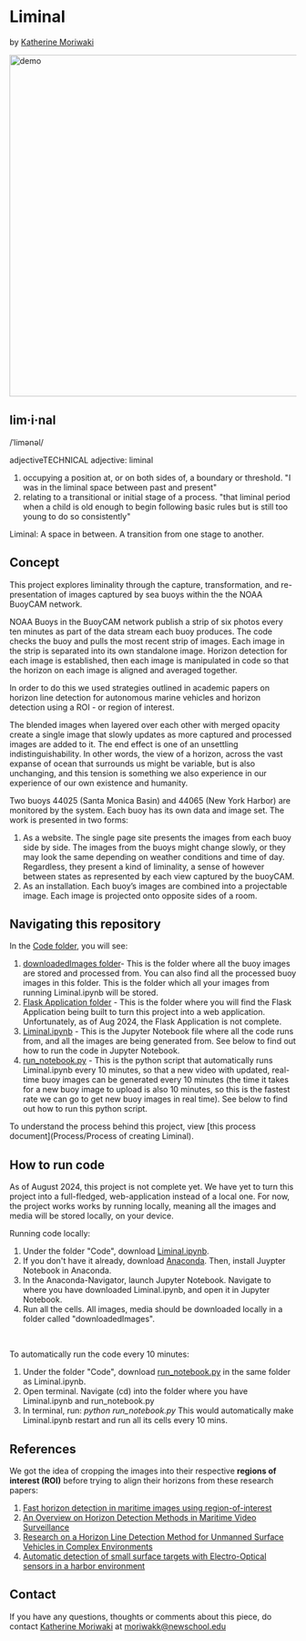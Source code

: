 # Liminal
by [Katherine Moriwaki](https://kakirine.com/)

<img src="Media/final.gif" alt="demo" width="600"/>

## lim·i·nal
/ˈlimənəl/

adjectiveTECHNICAL
adjective: liminal
1. occupying a position at, or on both sides of, a boundary or threshold. "I was in the liminal space between past and present"
2. relating to a transitional or initial stage of a process.
"that liminal period when a child is old enough to begin following basic rules but is still too young to do so consistently"

Liminal: A space in between. A transition from one stage to another. 


## Concept
This project explores liminality through the capture, transformation, and re-presentation of images captured by sea buoys within the the NOAA BuoyCAM network.

NOAA Buoys in the BuoyCAM network publish a strip of six photos every ten minutes as part of the data stream each buoy produces. The code checks the buoy and pulls the most recent strip of images. Each image in the strip is separated into its own standalone image. Horizon detection for each image is established, then each image is manipulated in code so that the horizon on each image is aligned and averaged together. 

In order to do this we used strategies outlined in academic papers on horizon line detection for autonomous marine vehicles and horizon detection using a ROI - or region of interest. 

The blended images when layered over each other with merged opacity create a single image that slowly updates as more captured and processed images are added to it. The end effect is one of an unsettling indistinguishability. In other words, the view of a horizon, across the vast expanse of ocean that surrounds us might be variable, but is also unchanging, and this tension is something we also experience in our experience of our own existence and humanity. 

Two buoys 44025 (Santa Monica Basin) and 44065 (New York Harbor) are monitored by the system. Each buoy has its own data and image set. The work is presented in two forms: 
1. As a website. The single page site presents the images from each buoy side by side. The images from the buoys might change slowly, or they may look the same depending on weather conditions and time of day. Regardless, they present a kind of liminality, a sense of however between states as represented by each view captured by the buoyCAM.
2. As an installation. Each buoy’s images are combined into a projectable image. Each image is projected onto opposite sides of a room. 

## Navigating this repository
In the [Code folder](Code), you will see:
1. [downloadedImages folder](Code/downloadedImages)- This is the folder where all the buoy images are stored and processed from. You can also find all the processed buoy images in this folder. This is the folder which all your images from running Liminal.ipynb will be stored.
2. [Flask Application folder](Code/flaskApplication) - This is the folder where you will find the Flask Application being built to turn this project into a web application. Unfortunately, as of Aug 2024, the Flask Application is not complete.
3. [Liminal.ipynb](Code/Liminal.ipynb) - This is the Jupyter Notebook file where all the code runs from, and all the images are being generated from. See below to find out how to run the code in Jupyter Notebook.
4. [run_notebook.py](Code/run_notebook.py) - This is the python script that automatically runs Liminal.ipynb every 10 minutes, so that a new video with updated, real-time buoy images can be generated every 10 minutes (the time it takes for a new buoy image to upload is also 10 minutes, so this is the fastest rate we can go to get new buoy images in real time). See below to find out how to run this python script.

To understand the process behind this project, view [this process document](Process/Process of creating Liminal). 

## How to run code
As of August 2024, this project is not complete yet. We have yet to turn this project into a full-fledged, web-application instead of a local one. For now, the project works works by running locally, meaning all the images and media will be stored locally, on your device. 

Running code locally: 
1. Under the folder "Code", download [Liminal.ipynb](Code/Liminal.ipynb).
2. If you don't have it already, download [Anaconda](https://www.anaconda.com/download). Then, install Juypter Notebook in Anaconda.
3. In the Anaconda-Navigator, launch Jupyter Notebook. Navigate to where you have downloaded Liminal.ipynb, and open it in Jupyter Notebook.
4. Run all the cells. All images, media should be downloaded locally in a folder called "downloadedImages".
<br>

To automatically run the code every 10 minutes: 
1. Under the folder "Code", download [run_notebook.py](Code/run_notebook.py) in the same folder as Liminal.ipynb. 
2. Open terminal. Navigate (cd) into the folder where you have Liminal.ipynb and run_notebook.py
3. In terminal, run: _python run_notebook.py_
This would automatically make Liminal.ipynb restart and run all its cells every 10 mins.

## References
We got the idea of cropping the images into their respective **regions of interest (ROI)** before trying to align their horizons from these research papers: 
1. [Fast horizon detection in maritime images using region-of-interest](https://journals.sagepub.com/doi/10.1177/1550147718790753)
2. [An Overview on Horizon Detection Methods in Maritime Video Surveillance ](https://www.researchgate.net/publication/340796087_An_Overview_on_Horizon_Detection_Methods_in_Maritime_Video_Surveillance)
3. [Research on a Horizon Line Detection Method for Unmanned Surface Vehicles in Complex Environments](https://www.researchgate.net/publication/371118691_Research_on_a_Horizon_Line_Detection_Method_for_Unmanned_Surface_Vehicles_in_Complex_Environments)
4. [Automatic detection of small surface targets with Electro-Optical sensors in a harbor environment](https://www.researchgate.net/publication/228697970_Automatic_detection_of_small_surface_targets_with_Electro-Optical_sensors_in_a_harbor_environment)

## Contact 
If you have any questions, thoughts or comments about this piece, do contact [Katherine Moriwaki](https://kakirine.com/) at moriwakk@newschool.edu
